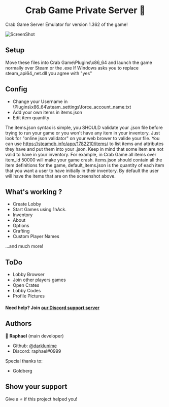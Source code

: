 <h1 align="center">Crab Game Private Server 👋</h1>

Crab Game Server Emulator for version 1.362 of the game!


![ScreenShot](https://cdn.discordapp.com/attachments/1038007561431031818/1038067285446901800/Screenshot_120.png) 

## Setup
Move these files into Crab Game\Plugins\x86_64 and launch the game normally over Steam or the .exe
If Windows asks you to replace steam_api64_net.dll you agree with "yes"


## Config

- Change your Username in \Plugins\x86_64\steam_settings\force_account_name.txt
- Add your own items in items.json
- Edit item quantity

The items.json syntax is simple, you SHOULD validate your .json file before trying to run your game or you won't have any item in your inventory. Just look for "online json validator" on your web brower to valide your file.
You can use https://steamdb.info/app/1782210/items/ to list items and attributes they have and put them into your .json.
Keep in mind that some item are not valid to have in your inventory. For example, in Crab Game all items over item_id 50000 will make your game crash.
items.json should contain all the item definitions for the game, default_items.json is the quantity of each item that you want a user to have initially in their inventory. By default the user will have the items that are on the screenshot above.


## What's working ?
  - Create Lobby
  - Start Games using 1hAck.
  - Inventory
  - About
  - Options
  - Crafting
  - Custom Player Names

...and much more!


## ToDo

- Lobby Browser
- Join other players games
- Open Crates
- Lobby Codes
- Profile Pictures



#### Need help? Join [our Discord support server](https://discord.gg/RJSVxe9MP9)




## Authors

👤 **Raphael** (main developer)

* Github: [@darklunime](https://github.com/raphaelreal)
* Discord: raphael#0999

Special thanks to:
- Goldberg

## Show your support

Give a ⭐️ if this project helped you!

